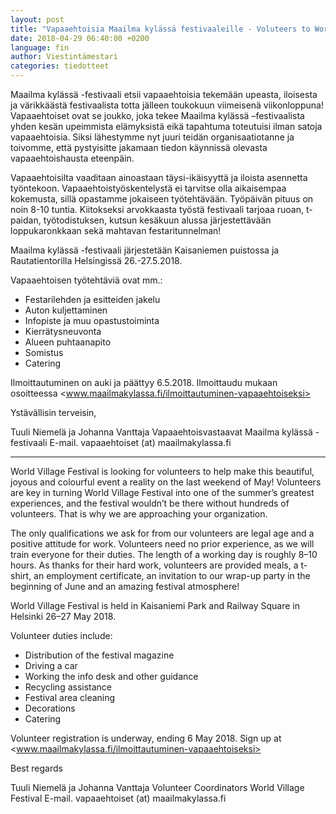 ```yaml
---
layout: post
title: "Vapaaehtoisia Maailma kylässä festivaaleille - Voluteers to World village festival"
date: 2018-04-29 06:40:00 +0200
language: fin
author: Viestintämestari
categories: tiedotteet
---
```

Maailma kylässä -festivaali etsii vapaaehtoisia tekemään upeasta, iloisesta ja värikkäästä festivaalista totta jälleen toukokuun viimeisenä viikonloppuna! Vapaaehtoiset ovat se joukko, joka tekee Maailma kylässä –festivaalista yhden kesän upeimmista elämyksistä eikä tapahtuma toteutuisi ilman satoja vapaaehtoisia. Siksi lähestymme nyt juuri teidän organisaatiotanne ja toivomme, että pystyisitte jakamaan tiedon käynnissä olevasta vapaaehtoishausta eteenpäin.


Vapaaehtoisilta vaaditaan ainoastaan täysi-ikäisyyttä ja iloista asennetta työntekoon. Vapaaehtoistyöskentelystä ei tarvitse olla aikaisempaa kokemusta, sillä opastamme jokaiseen työtehtävään. Työpäivän pituus on noin 8-10 tuntia.  Kiitokseksi arvokkaasta työstä festivaali tarjoaa ruoan, t-paidan, työtodistuksen, kutsun kesäkuun alussa järjestettävään loppukaronkkaan sekä mahtavan festaritunnelman!

Maailma kylässä -festivaali järjestetään Kaisaniemen puistossa ja Rautatientorilla Helsingissä 26.-27.5.2018.

Vapaaehtoisen työtehtäviä ovat mm.:

- Festarilehden ja esitteiden jakelu
- Auton kuljettaminen
- Infopiste ja muu opastustoiminta
- Kierrätysneuvonta
- Alueen puhtaanapito
- Somistus
- Catering

Ilmoittautuminen on auki ja päättyy 6.5.2018. Ilmoittaudu mukaan osoitteessa <www.maailmakylassa.fi/ilmoittautuminen-vapaaehtoiseksi>


Ystävällisin terveisin,

Tuuli Niemelä ja Johanna Vanttaja
Vapaaehtoisvastaavat
Maailma kylässä -festivaali
E-mail. vapaaehtoiset (at) maailmakylassa.fi

---

World Village Festival is looking for volunteers to help make this beautiful, joyous and colourful event a reality on the last weekend of May! Volunteers are key in turning World Village Festival into one of the summer’s greatest experiences, and the festival wouldn’t be there without hundreds of volunteers. That is why we are approaching your organization.

The only qualifications we ask for from our volunteers are legal age and a positive attitude for work. Volunteers need no prior experience, as we will train everyone for their duties. The length of a working day is roughly 8–10 hours. As thanks for their hard work, volunteers are provided meals, a t-shirt, an employment certificate, an invitation to our wrap-up party in the beginning of June and an amazing festival atmosphere!

World Village Festival is held in Kaisaniemi Park and Railway Square in Helsinki 26–27 May 2018.

Volunteer duties include:

- Distribution of the festival magazine
- Driving a car
- Working the info desk and other guidance
- Recycling assistance
- Festival area cleaning
- Decorations
- Catering

Volunteer registration is underway, ending 6 May 2018. Sign up at <www.maailmakylassa.fi/ilmoittautuminen-vapaaehtoiseksi>


Best regards

Tuuli Niemelä ja Johanna Vanttaja
Volunteer Coordinators
World Village Festival
E-mail. vapaaehtoiset (at) maailmakylassa.fi